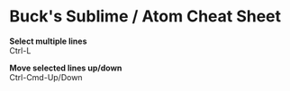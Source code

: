 # Buck's Sublime / Atom Cheat Sheet

**Select multiple lines**  
Ctrl-L

**Move selected lines up/down**  
Ctrl-Cmd-Up/Down
